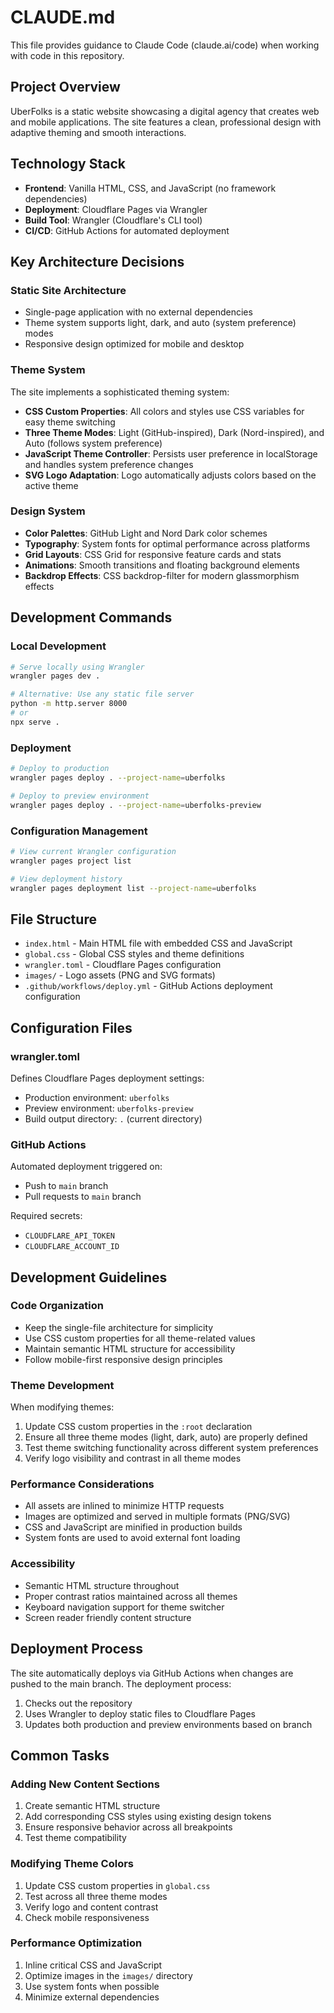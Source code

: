 # CLAUDE.md

This file provides guidance to Claude Code (claude.ai/code) when working with code in this repository.

## Project Overview

UberFolks is a static website showcasing a digital agency that creates web and mobile applications. The site features a clean, professional design with adaptive theming and smooth interactions.

## Technology Stack

- **Frontend**: Vanilla HTML, CSS, and JavaScript (no framework dependencies)
- **Deployment**: Cloudflare Pages via Wrangler
- **Build Tool**: Wrangler (Cloudflare's CLI tool)
- **CI/CD**: GitHub Actions for automated deployment

## Key Architecture Decisions

### Static Site Architecture
- Single-page application with no external dependencies
- Theme system supports light, dark, and auto (system preference) modes
- Responsive design optimized for mobile and desktop

### Theme System
The site implements a sophisticated theming system:
- **CSS Custom Properties**: All colors and styles use CSS variables for easy theme switching
- **Three Theme Modes**: Light (GitHub-inspired), Dark (Nord-inspired), and Auto (follows system preference)
- **JavaScript Theme Controller**: Persists user preference in localStorage and handles system preference changes
- **SVG Logo Adaptation**: Logo automatically adjusts colors based on the active theme

### Design System
- **Color Palettes**: GitHub Light and Nord Dark color schemes
- **Typography**: System fonts for optimal performance across platforms
- **Grid Layouts**: CSS Grid for responsive feature cards and stats
- **Animations**: Smooth transitions and floating background elements
- **Backdrop Effects**: CSS backdrop-filter for modern glassmorphism effects

## Development Commands

### Local Development
```bash
# Serve locally using Wrangler
wrangler pages dev .

# Alternative: Use any static file server
python -m http.server 8000
# or
npx serve .
```

### Deployment
```bash
# Deploy to production
wrangler pages deploy . --project-name=uberfolks

# Deploy to preview environment
wrangler pages deploy . --project-name=uberfolks-preview
```

### Configuration Management
```bash
# View current Wrangler configuration
wrangler pages project list

# View deployment history
wrangler pages deployment list --project-name=uberfolks
```

## File Structure

- `index.html` - Main HTML file with embedded CSS and JavaScript
- `global.css` - Global CSS styles and theme definitions
- `wrangler.toml` - Cloudflare Pages configuration
- `images/` - Logo assets (PNG and SVG formats)
- `.github/workflows/deploy.yml` - GitHub Actions deployment configuration

## Configuration Files

### wrangler.toml
Defines Cloudflare Pages deployment settings:
- Production environment: `uberfolks`
- Preview environment: `uberfolks-preview`
- Build output directory: `.` (current directory)

### GitHub Actions
Automated deployment triggered on:
- Push to `main` branch
- Pull requests to `main` branch

Required secrets:
- `CLOUDFLARE_API_TOKEN`
- `CLOUDFLARE_ACCOUNT_ID`

## Development Guidelines

### Code Organization
- Keep the single-file architecture for simplicity
- Use CSS custom properties for all theme-related values
- Maintain semantic HTML structure for accessibility
- Follow mobile-first responsive design principles

### Theme Development
When modifying themes:
1. Update CSS custom properties in the `:root` declaration
2. Ensure all three theme modes (light, dark, auto) are properly defined
3. Test theme switching functionality across different system preferences
4. Verify logo visibility and contrast in all theme modes

### Performance Considerations
- All assets are inlined to minimize HTTP requests
- Images are optimized and served in multiple formats (PNG/SVG)
- CSS and JavaScript are minified in production builds
- System fonts are used to avoid external font loading

### Accessibility
- Semantic HTML structure throughout
- Proper contrast ratios maintained across all themes
- Keyboard navigation support for theme switcher
- Screen reader friendly content structure

## Deployment Process

The site automatically deploys via GitHub Actions when changes are pushed to the main branch. The deployment process:

1. Checks out the repository
2. Uses Wrangler to deploy static files to Cloudflare Pages
3. Updates both production and preview environments based on branch

## Common Tasks

### Adding New Content Sections
1. Create semantic HTML structure
2. Add corresponding CSS styles using existing design tokens
3. Ensure responsive behavior across all breakpoints
4. Test theme compatibility

### Modifying Theme Colors
1. Update CSS custom properties in `global.css`
2. Test across all three theme modes
3. Verify logo and content contrast
4. Check mobile responsiveness

### Performance Optimization
1. Inline critical CSS and JavaScript
2. Optimize images in the `images/` directory
3. Use system fonts when possible
4. Minimize external dependencies